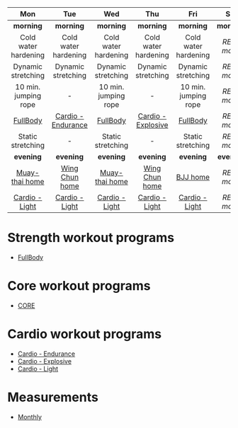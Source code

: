 

| Mon | Tue | Wed | Thu | Fri | Sat | Sun |
|:-:|:-:|:-:|:-:|:-:|:-:|:-:|
| **morning** | **morning** | **morning** | **morning** | **morning** | **morning** | **morning** |
| Cold water hardening | Cold water hardening | Cold water hardening | Cold water hardening | Cold water hardening | *REST mode* | Cold water hardening |
| Dynamic stretching | Dynamic stretching | Dynamic stretching | Dynamic stretching | Dynamic stretching | *REST mode* | Dynamic stretching |
| 10 min. jumping rope | *-* | 10 min. jumping rope | *-* | 10 min. jumping rope | *REST mode* | 10 min. jumping rope |
| [FullBody](https://github.com/mobsikx/workout/blob/coronavirus/FullBody.md) | [Cardio - Endurance](https://github.com/mobsikx/workout/blob/coronavirus/Cardio-Endurance.md) | [FullBody](https://github.com/mobsikx/workout/blob/coronavirus/FullBody.md) | [Cardio - Explosive](https://github.com/mobsikx/workout/blob/coronavirus/Cardio-Explosive.md) | [FullBody](https://github.com/mobsikx/workout/blob/coronavirus/FullBody.md) | *REST mode* | [CORE](https://github.com/mobsikx/workout/blob/coronavirus/Core.md) |
| Static stretching | *-* | Static stretching | *-* | Static stretching | *REST mode* | Static stretching |
| **evening** | **evening** | **evening** | **evening** | **evening** | **evening** | **evening** |
| [Muay-thai home](https://github.com/mobsikx/workout/blob/coronavirus/Muay-thai-home.md) | [Wing Chun home](https://github.com/mobsikx/workout/blob/coronavirus/Wing-chun-home.md) | [Muay-thai home](https://github.com/mobsikx/workout/blob/coronavirus/Muay-thai-home.md) | [Wing Chun home](https://github.com/mobsikx/workout/blob/coronavirus/Wing-chun-home.md) | [BJJ home](https://github.com/mobsikx/workout/blob/coronavirus/BJJ-home.md) | *REST mode* | [BJJ home](https://github.com/mobsikx/workout/blob/coronavirus/BJJ-home.md) | 
| [Cardio - Light](https://github.com/mobsikx/workout/blob/coronavirus/Cardio-Light.md) | [Cardio - Light](https://github.com/mobsikx/workout/blob/coronavirus/Cardio-Light.md) | [Cardio - Light](https://github.com/mobsikx/workout/blob/coronavirus/Cardio-Light.md) | [Cardio - Light](https://github.com/mobsikx/workout/blob/coronavirus/Cardio-Light.md) | [Cardio - Light](https://github.com/mobsikx/workout/blob/coronavirus/Cardio-Light.md) | *REST mode* | [Cardio - Light](https://github.com/mobsikx/workout/blob/coronavirus/Cardio-Light.md) |

# Strength workout programs
* [FullBody](https://github.com/mobsikx/workout/blob/coronavirus/FullBody.md)

# Core workout programs
* [CORE](https://github.com/mobsikx/workout/blob/coronavirus/Core.md)

# Cardio workout programs
* [Cardio - Endurance](https://github.com/mobsikx/workout/blob/coronavirus/Cardio-Endurance.md)
* [Cardio - Explosive](https://github.com/mobsikx/workout/blob/coronavirus/Cardio-Explosive.md)
* [Cardio - Light](https://github.com/mobsikx/workout/blob/coronavirus/Cardio-Light.md)

# Measurements
* [Monthly](https://onedrive.live.com/edit.aspx?resid=201A2B187B4F6840!127&app=Excel&wdnd=1&wdPreviousSession=d4c29844%2D4119%2D400d%2Da5bd%2D41ce04693cb3)
